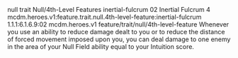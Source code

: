 <ability>
  <metadata>
    <class>null</class>
    <feature_type>trait</feature_type>
    <file_dpath>Null/4th-Level Features</file_dpath>
    <item_id>inertial-fulcrum</item_id>
    <item_index>02</item_index>
    <item_name>Inertial Fulcrum</item_name>
    <level>4</level>
    <scc>mcdm.heroes.v1:feature.trait.null.4th-level-feature:inertial-fulcrum</scc>
    <scdc>1.1.1:6.1.6.9:02</scdc>
    <source>mcdm.heroes.v1</source>
    <type>feature/trait/null/4th-level-feature</type>
  </metadata>
  <effects>
    <effect type="mundane">Whenever you use an ability to reduce damage dealt to you or to reduce the distance of forced movement imposed upon you, you can deal damage to one enemy in the area of your Null Field ability equal to your Intuition score.</effect>
  </effects>
</ability>
